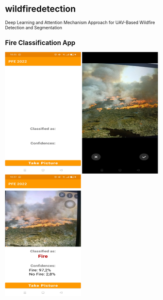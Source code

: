 # wildfiredetection
Deep Learning and Attention Mechanism Approach for UAV-Based Wildfire Detection and Segmentation
## Fire Classification App
<img src="/pics/app_welcome.jpeg" width="250" height="400">
<img src="/pics/Fire_loading.jpeg" width="250" height="400">
<img src="/pics/Fire_verdict.jpeg" width="250" height="400">

